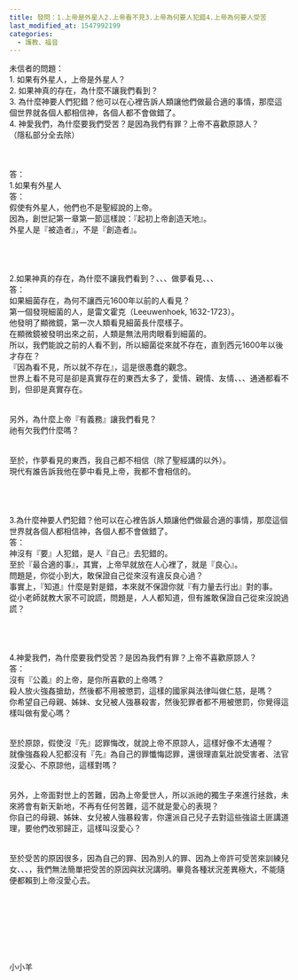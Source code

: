 ```yaml
---
title: 發問：1.上帝是外星人2.上帝看不見3.上帝為何要人犯錯4.上帝為何要人受苦
last_modified_at: 1547992199
categories:
  - 護教、福音
---
```


未信者的問題：<br>1.	如果有外星人，上帝是外星人？<br>2.	如果神真的存在，為什麼不讓我們看到？<br>3.	為什麼神要人們犯錯？他可以在心裡告訴人類讓他們做最合適的事情，那麼這個世界就各個人都相信神，各個人都不會做錯了。<br>4.	神愛我們，為什麼要我們受苦？是因為我們有罪？上帝不喜歡原諒人？<br>（隱私部分全去除）<br><!--more--><br><br><br>答：<br>1.如果有外星人<br>答：<br>假使有外星人，他們也不是聖經說的上帝。<br>因為，創世記第一章第一節這樣說：『起初上帝創造天地』。<br>外星人是『被造者』，不是『創造者』。<br> <br> <br><br><br>2.如果神真的存在，為什麼不讓我們看到？、、、做夢看見、、、<br>答：<br>如果細菌存在，為何不讓西元1600年以前的人看見？<br>第一個發現細菌的人，是雷文霍克（Leeuwenhoek, 1632-1723）。<br>他發明了顯微鏡，第一次人類看見細菌長什麼樣子。<br>在顯微鏡被發明出來之前，人類是無法用肉眼看到細菌的。<br>所以，我們能說之前的人看不到，所以細菌從來就不存在，直到西元1600年以後才存在？<br>『因為看不見，所以就不存在』，這是很愚蠢的觀念。<br>世界上看不見可是卻是真實存在的東西太多了，愛情、親情、友情、、、通通都看不到，但卻是真實存在。<br><br> <br>另外，為什麼上帝『有義務』讓我們看見？<br>祂有欠我們什麼嗎？<br><br> <br>至於，作夢看見的東西，我自己都不相信（除了聖經講的以外）。<br>現代有誰告訴我他在夢中看見上帝，我都不會相信的。<br> <br> <br><br><br>3.為什麼神要人們犯錯？他可以在心裡告訴人類讓他們做最合適的事情，那麼這個世界就各個人都相信神，各個人都不會做錯了。<br>答：<br>神沒有『要』人犯錯，是人『自己』去犯錯的。<br>至於『最合適的事』，其實，上帝早就放在人心裡了，就是『良心』。<br>問題是，你從小到大，敢保證自己從來沒有違反良心過？<br>事實上，『知道』什麼是對是錯，本來就不保證你就『有力量去行出』對的事。<br>從小老師就教大家不可說謊，問題是，人人都知道，但有誰敢保證自己從來沒說過謊？<br> <br> <br><br><br>4.神愛我們，為什麼要我們受苦？是因為我們有罪？上帝不喜歡原諒人？<br>答：<br>沒有『公義』的上帝，是你所喜歡的上帝嗎？<br>殺人放火強姦搶劫，然後都不用被懲罰，這樣的國家與法律叫做仁慈，是嗎？<br>你希望自己母親、姊妹、女兒被人強暴殺害，然後犯罪者都不用被懲罰，你覺得這樣叫做有愛心嗎？<br><br><br>至於原諒，假使沒『先』認罪悔改，就說上帝不原諒人，這樣好像不太通喔？<br>就像強姦殺人犯都沒有『先』為自己的罪懺悔認罪，還很理直氣壯說受害者、法官沒愛心、不原諒他，這樣對嗎？<br><br><br>另外，上帝面對世上的苦難，因為上帝愛世人，所以派祂的獨生子來進行拯救，未來將會有新天新地，不再有任何苦難，這不就是愛心的表現？<br>你自己的母親、姊妹、女兒被人強暴殺害，你還派自己兒子去對這些強盜土匪講道理，要他們改邪歸正，這樣叫沒愛心？<br><br><br>至於受苦的原因很多，因為自己的罪、因為別人的罪、因為上帝許可受苦來訓練兒女、、、，我們無法簡單把受苦的原因與狀況講明。畢竟各種狀況差異極大，不能隨便都賴到上帝沒愛心去。<br> <br> <br><br><br><br><br><br><br>小小羊<br><br><br><br><br><br><br><br>
